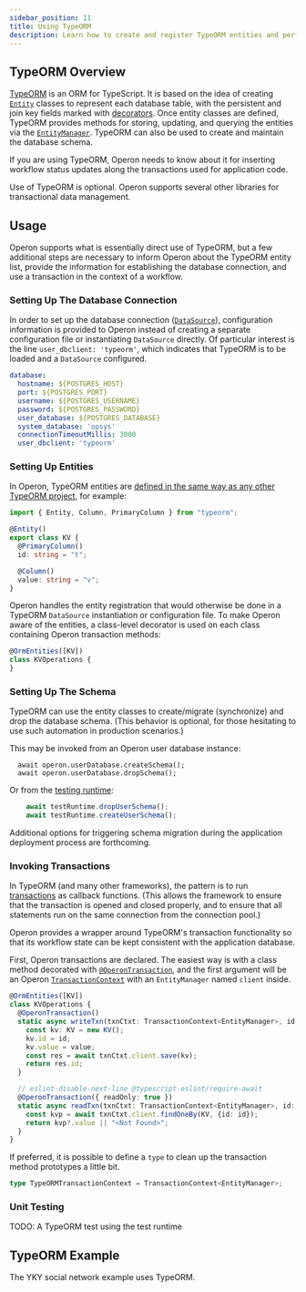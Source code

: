```yaml
---
sidebar_position: 11
title: Using TypeORM
description: Learn how to create and register TypeORM entities and perform transactional updates
---
```


## TypeORM Overview
[TypeORM](https://typeorm.io) is an ORM for TypeScript.  It is based on the idea of creating [`Entity`](https://typeorm.io/entities) classes to represent each database table, with the persistent and join key fields marked with [decorators](https://typeorm.io/decorator-reference).  Once entity classes are defined, TypeORM provides methods for storing, updating, and querying the entities via the [`EntityManager`](https://typeorm.io/working-with-entity-manager).  TypeORM can also be used to create and maintain the database schema.

If you are using TypeORM, Operon needs to know about it for inserting workflow status updates along the transactions used for application code.

Use of TypeORM is optional.  Operon supports several other libraries for transactional data management.

## Usage
Operon supports what is essentially direct use of TypeORM, but a few additional steps are necessary to inform Operon about the TypeORM entity list, provide the information for establishing the database connection, and use a transaction in the context of a workflow.

### Setting Up The Database Connection
In order to set up the database connection ([`DataSource`](https://typeorm.io/data-source)), configuration information is provided to Operon instead of creating a separate configuration file or instantiating `DataSource` directly.  Of particular interest is the line `user_dbclient: 'typeorm'`, which indicates that TypeORM is to be loaded and a `DataSource` configured.

```yaml
database:
  hostname: ${POSTGRES_HOST}
  port: ${POSTGRES_PORT}
  username: ${POSTGRES_USERNAME}
  password: ${POSTGRES_PASSWORD}
  user_database: ${POSTGRES_DATABASE}
  system_database: 'opsys'
  connectionTimeoutMillis: 3000
  user_dbclient: 'typeorm'
```

### Setting Up Entities

In Operon, TypeORM entities are [defined in the same way as any other TypeORM project](https://typeorm.io/entities), for example:

```typescript
import { Entity, Column, PrimaryColumn } from "typeorm";

@Entity()
export class KV {
  @PrimaryColumn()
  id: string = "t";

  @Column()
  value: string = "v";
}
```

Operon handles the entity registration that would otherwise be done in a TypeORM `DataSource` instantiation or configuration file.  To make Operon aware of the entities, a class-level decorator is used on each class containing Operon transaction methods:
```typescript
@OrmEntities([KV])
class KVOperations {
}
```

### Setting Up The Schema
TypeORM can use the entity classes to create/migrate (synchronize) and drop the database schema.  (This behavior is optional, for those hesitating to use such automation in production scenarios.)

This may be invoked from an Operon user database instance:
```
  await operon.userDatabase.createSchema();
  await operon.userDatabase.dropSchema();
```

Or from the [testing runtime](..):
```typescript
    await testRuntime.dropUserSchema();
    await testRuntime.createUserSchema();
```

Additional options for triggering schema migration during the application deployment process are forthcoming.

### Invoking Transactions
In TypeORM (and many other frameworks), the pattern is to run [transactions](https://typeorm.io/transactions) as callback functions.  (This allows the framework to ensure that the transaction is opened and closed properly, and to ensure that all statements run on the same connection from the connection pool.)

Operon provides a wrapper around TypeORM's transaction functionality so that its workflow state can be kept consistent with the application database.

First, Operon transactions are declared.  The easiest way is with a class method decorated with [`@OperonTransaction`](../api-reference/decorators.md#operontransaction), and the first argument will be an Operon [`TransactionContext`](../api-reference/contexts.md#transactioncontext) with an `EntityManager` named `client` inside.

```typescript
@OrmEntities([KV])
class KVOperations {
  @OperonTransaction()
  static async writeTxn(txnCtxt: TransactionContext<EntityManager>, id: string, value: string) {
    const kv: KV = new KV();
    kv.id = id;
    kv.value = value;
    const res = await txnCtxt.client.save(kv);
    return res.id;
  }

  // eslint-disable-next-line @typescript-eslint/require-await
  @OperonTransaction({ readOnly: true })
  static async readTxn(txnCtxt: TransactionContext<EntityManager>, id: string) {
    const kvp = await txnCtxt.client.findOneBy(KV, {id: id});
    return kvp?.value || "<Not Found>";
  }
}
```

If preferred, it is possible to define a `type` to clean up the transaction method prototypes a little bit.
```typescript
type TypeORMTransactionContext = TransactionContext<EntityManager>;
```

### Unit Testing
TODO: A TypeORM test using the test runtime

## TypeORM Example
The YKY social network example uses TypeORM.

